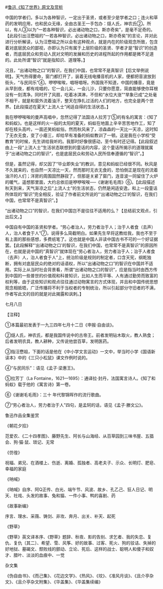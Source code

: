 #[鲁迅《知了世界》原文及赏析](https://www.vrrw.net/wx/8462.html)

中国的学者们，多以为各种智识，一定出于圣贤，或者至少是学者之口；连火和草药的发明应用，也和民众无缘，全由古圣王一手包办：燧人氏，神农氏②。所以，有人③以为“一若各种智识，必出诸动物之口，斯亦奇矣”，是毫不足奇的。【此段引出汪懋祖的“一若各种智识，必出诸动物之口，斯亦奇矣”的言论，并对此进行分析解读，认为汪懋祖之所以会有这种观点，就是内在的阶级观念所致，包含着对底层民众的鄙视，亦即认为只有属于上层阶级的圣贤、学者才是“智识”的创造者，而底层民众和劳动人民对文明的发展和历史的进程所起的作用都是微不足道的。此处所谓“智识”就是指知识、道理等。】



况且，“出诸动物之口”的智识，在我们中国，也常常不是真智识【后文举例说明】。天气热得要命，窗门都打开了，装着无线电播音机的人家，便都把音波放到街头，“与民同乐”④。咿咿唉唉，唱呀唱呀。外国我不知道，中国的播音，竟是从早到夜，都有戏唱的，它一会儿尖，一会儿沙，只要你愿意，简直能够使你耳根没有一刻清净。同时开了风扇，吃着冰淇淋，不但和“水位大涨”“旱象已成”之处毫不相干，就是和窗外流着油汗，整天在挣扎过活的人们的地方，也完全是两个世界。【此段描述在夏天“上流人士”闲适自得的生活状态。】

我在咿咿唉唉的曼声高唱中，忽然记得了法国诗人拉芳丁⑤的有名的寓言：《知了和蚂蚁》。也是这样的火一般的太阳的夏天，蚂蚁在地面上辛辛苦苦地作工，知了却在枝头高吟，一面还笑蚂蚁俗。然而秋风来了，凉森森的一天比一天凉，这时知了无衣无食，变了小瘪三，却给早有准备的蚂蚁教训了一顿。这是我在小学校“受教育”的时候，先生讲给我听的。我那时好像很感动，至今有时还记得。【此段叙述由上一段“上流人士”生活状态联想到的童话的内容，这个童话所揭示的道理就属于“出诸动物之口的智识”，也是底层民众和劳动人民所信奉遵循的“智识”。】

但是，虽然记得，却又因了“毕业即失业”的教训，意见和蚂蚁已经很不同。秋风是不久就来的，也自然一天凉比一天，然而那时无衣无食的，恐怕倒正是现在的流着油汗的人们；洋房的周围固然静寂了，但那是关紧了窗门，连音波一同留住了火炉的暖气，遥想那里面，大约总依旧是咿咿唉唉──《谢谢毛毛雨》⑥。【此段描述秋天到来，天气渐凉之后“上流人士”的生活状态，仍然是闲适安逸，和上一段童话所体现的“智识”完全相反，验证了作者前文所说的“‘出诸动物之口’的智识，在我们中国，也常常不是真智识”。】

“出诸动物之口”的智识，在我们中国岂不是往往不适用的么？【总结前文观点，引出后文。】

中国自有中国的圣贤和学者。“劳心者治人，劳力者治于人；治于人者食（去声）人，治人者食于人”⑦，说得多么简截明白。如果先生早将这教给我，我也不至于有上面的那些感想，多费纸笔了。这也就是中国人非读中国古书不可的一个好证据罢。【此段解释“‘出诸动物之口’的智识，在我们中国，也常常不是真智识”的原因所在，也就是说中国的“真智识”就体现在“劳心者治人，劳力者治于人；治于人者食（去声）人，治人者食于人”上，统治阶级是规则的制定者，口含天宪，纲乾独断，拥有对底层民众的绝对的话语权，所以“出诸动物之口”的智识在中国并不适用。实际上从当时社会背景看，所谓“出诸动物之口的智识”，应是指当时由西方传到中国的一些普世的价值观和科普知识，比如人生而平等、人有通过勤劳而致富的权利等，由于这些知识和观点往往通过动物寓言的方式体现，并且和中国传统思想观念相抵牾，广泛传播将不利于当权者的专制统治，所以引起部分守旧者的不满，作者写此文的目的就是对此揭露和讽刺。】

七月八日





【注释】

①本篇最初发表于一九三四年七月十二日《申报·自由谈》。

②燧人氏，神农氏，都是我国传说中的古帝王。前者发明钻木取火，教人熟食；后者发明农具，教人耕种，又传说他尝百草，发明医药。

③指汪懋祖，下面的话是他在《中小学文言运动》一文中，举当时小学《国语新读本》中的《三只小松鼠》课文作例时说的。

④“与民同乐”：语见《孟子·梁惠王》。

⑤拉芳丁（La Fontaine，1621—1695）：通译拉·封丹，法国寓言诗人。《知了和蚂蚁》载于他的《寓言诗》第一卷。

⑥《谢谢毛毛雨》：三十 年代黎锦晖作的流行歌曲。

⑦“劳心者治人，劳力者治于人”四句，是孟轲的话，语见《孟子·滕文公》。

鲁迅作品全集鉴赏

《朝花夕拾》

范爱农、《二十四孝图》、藤野先生、阿长与山海经、从百草园到三味书屋、五猖会、狗·猫·鼠、琐记、无常

《仿徨》

祝福、弟兄、在酒楼上、伤逝、离婚、孤独者、高老夫子、示众、长明灯、肥皂、幸福的家庭

《呐喊》

《呐喊》自序、阿Q正传、白光、端午节、风波、故乡、孔乙己、狂人日记、明天、社戏、头发的故事、兔和猫、一件小事、鸭的喜剧、药

《故事新编》

序言、理水、采薇、铸剑、非攻、奔月、出关、补天、起死

《野草》

《野草》英文译本序、《野草》题辞、秋夜、影的告别、求乞者、我的失恋、复仇、复仇〔其二〕、希望、雪、风筝、好的故事、过客、死火、狗的驳诘、失掉的好地狱、墓碣文、颓败线的颤动、立论、死后、这样的战士、聪明人和傻子和奴才、腊叶、淡淡的血痕中、一觉

杂文集

《伪自由书》、《而己集》、《花边文学》、《热风》、《坟》、《准风月谈》、《且介亭杂文》、《且介亭杂文附集》、《华盖集》、《华盖集续编》

